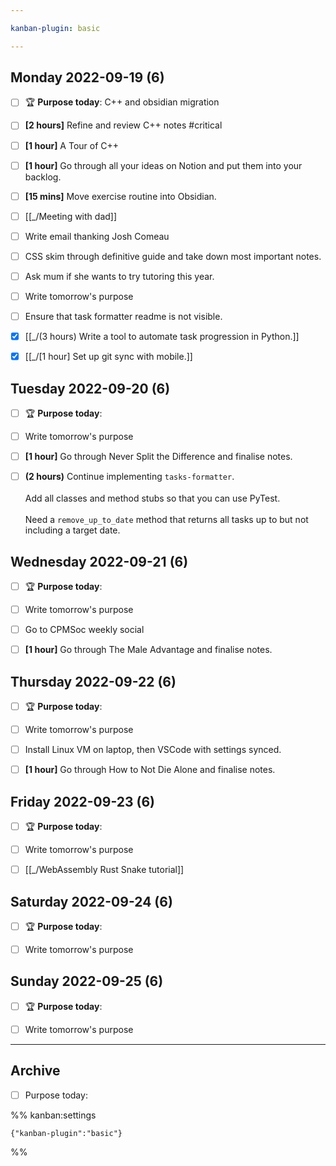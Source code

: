 ```yaml
---

kanban-plugin: basic

---
```


## **Monday** 2022-09-19 (6)

- [ ] 🏆 **Purpose today**: C++ and obsidian migration
- [ ] **[2 hours]** Refine and review C++ notes #critical
- [ ] **[1 hour]** A Tour of C++
- [ ] **[1 hour]** Go through all your ideas on Notion and put them into your backlog.
- [ ] **[15 mins]** Move exercise routine into Obsidian.
- [ ] [[_/Meeting with dad]]
- [ ] Write email thanking Josh Comeau
- [ ] CSS skim through definitive guide and take down most important notes.
- [ ] Ask mum if she wants to try tutoring this year.
- [ ] Write tomorrow's purpose
- [ ] Ensure that task formatter readme is not visible.
- [x] [[_/(3 hours)  Write a tool to automate task progression in Python.]]
- [x] [[_/[1 hour]  Set up git sync with mobile.]]


## **Tuesday** 2022-09-20 (6)

- [ ] 🏆 **Purpose today**:
- [ ] Write tomorrow's purpose
- [ ] **[1 hour]** Go through Never Split the Difference and finalise notes.
- [ ] **(2 hours)** Continue implementing `tasks-formatter`.<br><br>Add all classes and method stubs so that you can use PyTest.<br><br>Need a `remove_up_to_date` method that returns all tasks up to but not including a target date.


## **Wednesday** 2022-09-21 (6)

- [ ] 🏆 **Purpose today**:
- [ ] Write tomorrow's purpose
- [ ] Go to CPMSoc weekly social
- [ ] **[1 hour]** Go through The Male Advantage and finalise notes.


## **Thursday** 2022-09-22 (6)

- [ ] 🏆 **Purpose today**:
- [ ] Write tomorrow's purpose
- [ ] Install Linux VM on laptop, then VSCode with settings synced.
- [ ] **[1 hour]** Go through How to Not Die Alone and finalise notes.


## **Friday** 2022-09-23 (6)

- [ ] 🏆 **Purpose today**:
- [ ] Write tomorrow's purpose
- [ ] [[_/WebAssembly Rust Snake tutorial]]


## **Saturday** 2022-09-24 (6)

- [ ] 🏆 **Purpose today**:
- [ ] Write tomorrow's purpose


## **Sunday** 2022-09-25 (6)

- [ ] 🏆 **Purpose today**:
- [ ] Write tomorrow's purpose


***

## Archive

- [ ] Purpose today:

%% kanban:settings
```
{"kanban-plugin":"basic"}
```
%%